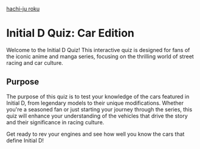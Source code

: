 [hachi-ju roku](https://github.com/Adornadowilliam2/quiz-initiald-cars/blob/main/media/ae86toyotatrueno.png?raw=true)
# Initial D Quiz: Car Edition

Welcome to the Initial D Quiz! This interactive quiz is designed for fans of the iconic anime and manga series, focusing on the thrilling world of street racing and car culture.

## Purpose
The purpose of this quiz is to test your knowledge of the cars featured in Initial D, from legendary models to their unique modifications. Whether you're a seasoned fan or just starting your journey through the series, this quiz will enhance your understanding of the vehicles that drive the story and their significance in racing culture.

Get ready to rev your engines and see how well you know the cars that define Initial D!
